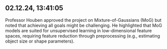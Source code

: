 ## 02.12.24, 13:41:05
Professor Houben approved the project on Mixture-of-Gaussians (MoG) but noted that achieving all goals might be challenging. He highlighted that MoG models are suited for unsupervised learning in low-dimensional feature spaces, requiring feature reduction through preprocessing (e.g., estimating object size or shape parameters).

